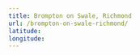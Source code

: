 ```yaml
---
title: Brompton on Swale, Richmond
url: /brompton-on-swale-richmond/
latitude: 
longitude: 
---
```

